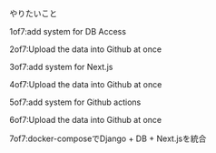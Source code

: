 やりたいこと

1of7:add system for DB Access               

2of7:Upload the data into Github at once    

3of7:add system for Next.js

4of7:Upload the data into Github at once

5of7:add system for Github actions 

6of7:Upload the data into Github at once

7of7:docker-composeでDjango + DB + Next.jsを統合




